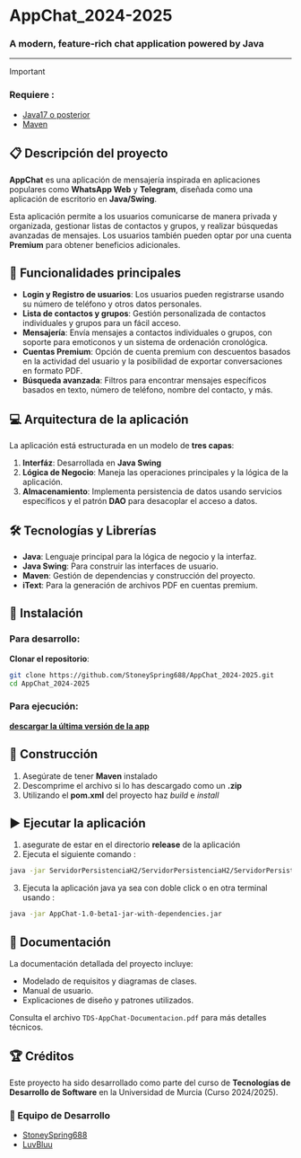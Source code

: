 # AppChat_2024-2025
### A modern, feature-rich chat application powered by Java

---

> [!IMPORTANT]
> ### Requiere :
> - [Java17 o posterior](https://www.oracle.com/es/java/technologies/downloads/)
> - [Maven](https://maven.apache.org/download.cgi)

## 📋 Descripción del proyecto
**AppChat** es una aplicación de mensajería inspirada en aplicaciones populares como **WhatsApp Web** y **Telegram**, diseñada como una aplicación de escritorio en **Java/Swing**.

Esta aplicación permite a los usuarios comunicarse de manera privada y organizada, gestionar listas de contactos y grupos, y realizar búsquedas avanzadas de mensajes. Los usuarios también pueden optar por una cuenta **Premium** para obtener beneficios adicionales.

## 🚀 Funcionalidades principales
- **Login y Registro de usuarios**: Los usuarios pueden registrarse usando su número de teléfono y otros datos personales.
- **Lista de contactos y grupos**: Gestión personalizada de contactos individuales y grupos para un fácil acceso.
- **Mensajería**: Envía mensajes a contactos individuales o grupos, con soporte para emoticonos y un sistema de ordenación cronológica.
- **Cuentas Premium**: Opción de cuenta premium con descuentos basados en la actividad del usuario y la posibilidad de exportar conversaciones en formato PDF.
- **Búsqueda avanzada**: Filtros para encontrar mensajes específicos basados en texto, número de teléfono, nombre del contacto, y más.

## 💻 Arquitectura de la aplicación
La aplicación está estructurada en un modelo de **tres capas**:
1. **Interfáz**: Desarrollada en **Java Swing**
2. **Lógica de Negocio**: Maneja las operaciones principales y la lógica de la aplicación.
3. **Almacenamiento**: Implementa persistencia de datos usando servicios específicos y el patrón **DAO** para desacoplar el acceso a datos.

## 🛠️ Tecnologías y Librerías
- **Java**: Lenguaje principal para la lógica de negocio y la interfaz.
- **Java Swing**: Para construir las interfaces de usuario.
- **Maven**: Gestión de dependencias y construcción del proyecto.
- **iText**: Para la generación de archivos PDF en cuentas premium.

## 🧩 Instalación
### Para desarrollo:
**Clonar el repositorio**:
```bash
git clone https://github.com/StoneySpring688/AppChat_2024-2025.git
cd AppChat_2024-2025
```
### Para ejecución:
**[descargar la última versión de la app](https://github.com/StoneySpring688/AppChat_2024-2025/releases)**

## 🔧 Construcción

1. Asegúrate de tener **Maven** instalado 
2. Descomprime el archivo si lo has descargado como un **.zip**
3. Utilizando el **pom.xml** del proyecto haz *build* e *install*

## ▶️ Ejecutar la aplicación
1. asegurate de estar en el directorio **release** de la aplicación
2. Ejecuta el siguiente comando :

```bash
java -jar ServidorPersistenciaH2/ServidorPersistenciaH2/ServidorPersistenciaH2.jar
```
3. Ejecuta la aplicación java ya sea con doble click o en otra terminal usando :
```bash
java -jar AppChat-1.0-beta1-jar-with-dependencies.jar
```


## 📖 Documentación
La documentación detallada del proyecto incluye:
- Modelado de requisitos y diagramas de clases.
- Manual de usuario.
- Explicaciones de diseño y patrones utilizados.

Consulta el archivo `TDS-AppChat-Documentacion.pdf` para más detalles técnicos.

## 🏆 Créditos
Este proyecto ha sido desarrollado como parte del curso de **Tecnologías de Desarrollo de Software** en la Universidad de Murcia (Curso 2024/2025).

### 👥 Equipo de Desarrollo
- [StoneySpring688](https://github.com/StoneySpring688)
- [LuvBluu](https://github.com/LuvBluu)
